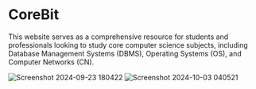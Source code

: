 # CoreBit
This website serves as a comprehensive resource for students and professionals looking to study core computer science subjects, including Database Management Systems (DBMS), Operating Systems (OS), and Computer Networks (CN).

![Screenshot 2024-09-23 180422](https://github.com/user-attachments/assets/ed1a7531-ffa0-483e-b4f5-cc65b79154e3)
![Screenshot 2024-10-03 040521](https://github.com/user-attachments/assets/f1b8560a-ccb7-419d-a595-9034136893d5)
